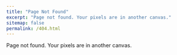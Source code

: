 ```yaml
---
title: "Page Not Found"
excerpt: "Page not found. Your pixels are in another canvas."
sitemap: false
permalink: /404.html
---
```


Page not found. Your pixels are in another canvas.

<script type="text/javascript">
  var GOOG_FIXURL_LANG = 'en';
  var GOOG_FIXURL_SITE = '{{ site.url }}'
</script>
<script type="text/javascript"
  src="//linkhelp.clients.google.com/tbproxy/lh/wm/fixurl.js">
</script>
